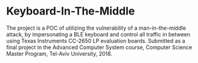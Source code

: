 # Keyboard-In-The-Middle

The project is a POC of utilizing the vulnerability of a man-in-the-middle attack, by impersonating a BLE keyboard and control all traffic in between using Texas Instruments CC-2650 LP evaluation boards.
Submitted as a final project in the Advanced Computer System course, Computer Science Master Program, Tel-Aviv University, 2018.
